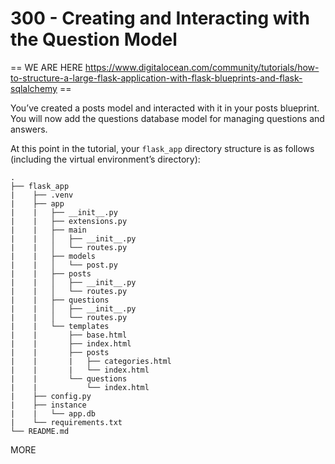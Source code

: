 # 300 - Creating and Interacting with the Question Model

== WE ARE HERE https://www.digitalocean.com/community/tutorials/how-to-structure-a-large-flask-application-with-flask-blueprints-and-flask-sqlalchemy ==

You’ve created a posts model and interacted with it in your posts blueprint. You will now add the questions database model for managing questions and answers.

At this point in the tutorial, your ```flask_app``` directory structure is as follows (including the virtual environment’s directory):

```
.
├── flask_app
|    ├── .venv
|    ├── app
|    |   ├── __init__.py
|    |   ├── extensions.py
|    |   ├── main
|    |   │   ├── __init__.py
|    |   │   └── routes.py
|    |   ├── models
|    |   │   └── post.py
|    |   ├── posts
|    |   │   ├── __init__.py
|    |   │   └── routes.py
|    |   ├── questions
|    |   │   ├── __init__.py
|    |   │   └── routes.py
|    |   └── templates
|    |       ├── base.html
|    |       ├── index.html
|    |       ├── posts
|    |       |   ├── categories.html
|    |       |   └── index.html
|    |       └── questions
|    |           └── index.html
|    ├── config.py
|    ├── instance
|    |   └── app.db
|    └── requirements.txt
└── README.md
```



MORE